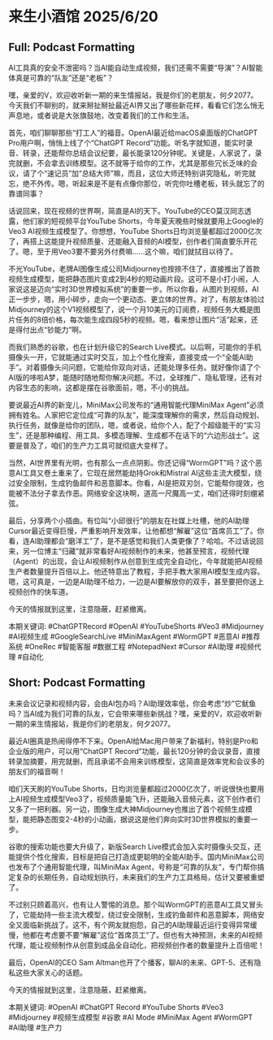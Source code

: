 # 来生小酒馆 2025/6/20

## Full: Podcast Formatting 

AI工具真的安全不泄密吗？当AI能自动生成视频，我们还需不需要“导演”？AI智能体真是可靠的“队友”还是“老板”？

嘿，亲爱的V，欢迎收听新一期的来生情报站，我是你们的老朋友，何夕2077。今天我们不聊别的，就来掰扯掰扯最近AI界又出了哪些新花样，看看它们怎么悄无声息地，或者说是大张旗鼓地，改变着我们的工作和生活。

首先，咱们聊聊那些“打工人”的福音。OpenAI最近给macOS桌面版的ChatGPT Pro用户啊，悄悄上线了个“ChatGPT Record”功能。听名字就知道，能实时录音、转录，还能帮你总结会议纪要，最长能录120分钟呢。关键是，人家说了，录完就删，不会拿去训练模型。这不就等于给你的工作，尤其是那些冗长乏味的会议，请了个“速记员”加“总结大师”嘛，而且，这位大师还特别讲究隐私，听完就忘，绝不外传。嗯，听起来是不是有点像你那位，听完你吐槽老板，转头就忘了的靠谱同事？

话说回来，现在视频的世界啊，简直是AI的天下。YouTube的CEO莫汉同志透露，他们家的短视频平台YouTube Shorts，今年夏天晚些时候就要用上Google的Veo3 AI视频生成模型了。你想想，YouTube Shorts日均浏览量都超过2000亿次了，再搭上这能提升视频质量、还能融入音频的AI模型，创作者们简直要乐开花了。嗯，至于用Veo3要不要另外付费嘛……这个嘛，咱们就拭目以待了。

不光YouTube，老牌AI图像生成公司Midjourney也按捺不住了，直接推出了首款视频生成模型，能把静态图片变成2到4秒的短动画片段。这可不是小打小闹，人家说这是迈向“实时3D世界模拟系统”的重要一步。所以你看，从图片到视频，AI正一步步，嗯，用小碎步，走向一个更动态、更立体的世界。对了，有朋友体验过Midjourney的这个V1视频模型了，说一个月10美元的订阅费，视频任务大概是图片任务的8倍价格，每次能生成四段5秒的视频。嗯，看来想让图片“活”起来，还是得付出点“钞能力”啊。

而我们熟悉的谷歌，也在计划升级它的Search Live模式。以后啊，可能你的手机摄像头一开，它就能通过实时交互，加上个性化搜索，直接变成一个“全能AI助手”。对着摄像头问问题，它能给你双向对话，还能处理多任务。就好像你请了个AI版的哆啦A梦，能随时随地帮你解决问题。不过，全球推广、隐私管理，还有对内容生态的影响，这都是摆在谷歌面前，嗯，不小的挑战。

要说最近AI界的新宠儿，MiniMax公司发布的“通用智能代理MiniMax Agent”必须拥有姓名。人家把它定位成“可靠的队友”，能深度理解你的需求，然后自动规划、执行任务，就像是给你的团队，嗯，或者说，给你个人，配了个超级能干的“实习生”，还是那种编程、用工具、多模态理解、生成都不在话下的“六边形战士”。这要是普及了，咱们的生产力工具可就彻底大变样了。

当然，AI世界里有光明，也有那么一点点阴影。你还记得“WormGPT”吗？这个恶意AI工具又卷土重来了，它现在居然能劫持Grok和Mistral AI这些主流大模型，绕过安全限制，生成钓鱼邮件和恶意脚本。你看，AI是把双刃剑，它能帮你提效，也能被不法分子拿去作恶。网络安全这块啊，道高一尺魔高一丈，咱们还得时刻绷紧弦。

最后，分享两个小插曲。有位叫“小邱很行”的朋友在社媒上吐槽，他的AI助理Cursor最近变得巨慢，严重影响开发效率，让他都想“解雇”这位“首席员工”了。你看，连AI助理都会“磨洋工”了，是不是感觉和我们人类更像了？哈哈。不过话说回来，另一位博主“归藏”就非常看好AI视频制作的未来，他甚至预言，视频代理（Agent）的出现，会让AI视频制作从创意到生成完全自动化，今年就能把AI视频生产者数量提升百倍以上。他还特意出了教程，手把手教大家用AI模型生成内容。嗯，这可真是，一边是AI助理不给力，一边是AI要解放你的双手，甚至要把你送上视频创作的快车道。

今天的情报就到这里，注意隐蔽，赶紧撤离。

本期关键词:
#ChatGPTRecord
#OpenAI
#YouTubeShorts
#Veo3
#Midjourney
#AI视频生成
#GoogleSearchLive
#MiniMaxAgent
#WormGPT
#恶意AI
#推荐系统
#OneRec
#智能客服
#数据工程
#NotepadNext
#Cursor
#AI助理
#视频代理
#自动化

## Short: Podcast Formatting 

未来会议记录和视频内容，会由AI包办吗？AI助理效率低，你会考虑“炒”它鱿鱼吗？当AI成为我们可靠的队友，它会带来哪些新挑战？嘿，亲爱的V，欢迎收听新一期的来生情报站，我是你们的老朋友，何夕2077。

最近AI圈真是热闹得停不下来。OpenAI给Mac用户带来了新福利，特别是Pro和企业版的用户，可以用“ChatGPT Record”功能，最长120分钟的会议录音，直接转录加摘要，用完就删，而且承诺不会用来训练模型，这简直是效率党和会议多的朋友们的福音啊！

咱们天天刷的YouTube Shorts，日均浏览量都超过2000亿次了，听说很快也要用上AI视频生成模型Veo3了，视频质量能飞升，还能融入音频元素，这下创作者们又多了一把利器。另一边，图像生成大神Midjourney也推出了首个视频生成模型，能把静态图变2-4秒的小动画，据说这是他们奔向实时3D世界模拟的重要一步。

谷歌的搜索功能也要大升级了，新版Search Live模式会加入实时摄像头交互，还能提供个性化搜索，目标是把自己打造成更聪明的全能AI助手。国内MiniMax公司也发布了个通用智能代理，叫MiniMax Agent，号称是“可靠的队友”，专门帮你搞定复杂的长期任务，自动规划执行，未来我们的生产力工具格局，估计又要被重塑了。

不过别只顾着高兴，也有让人警惕的消息。那个叫WormGPT的恶意AI工具又冒头了，它能劫持一些主流大模型，绕过安全限制，生成钓鱼邮件和恶意脚本，网络安全又面临新挑战了。这不，有个网友就抱怨，自己的AI助理最近运行变得异常缓慢，他都在考虑要不要“解雇”这位“首席员工”了。但也有大神预测，未来的AI视频代理，能让视频制作从创意到成品全自动化，把视频创作者的数量提升上百倍呢！

最后，OpenAI的CEO Sam Altman也开了个播客，聊AI的未来、GPT-5、还有隐私这些大家关心的话题。

今天的情报就到这里，注意隐蔽，赶紧撤离。

本期关键词:
#OpenAI
#ChatGPT Record
#YouTube Shorts
#Veo3
#Midjourney
#视频生成模型
#谷歌
#AI Mode
#MiniMax Agent
#WormGPT
#AI助理
#生产力